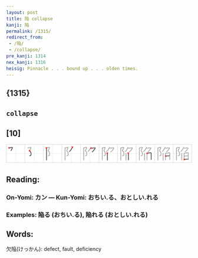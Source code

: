 ```yaml
---
layout: post
title: 陥 collapse
kanji: 陥
permalink: /1315/
redirect_from:
 - /陥/
 - /collapse/
pre_kanji: 1314
nex_kanji: 1316
heisig: Pinnacle . . . bound up . . . olden times.
---
```


## {1315}

## `collapse`

## [10]

<div class="stroke"><img src="../images/E999A5.png" /></div>

## Reading:

### On-Yomi: カン &mdash; Kun-Yomi: おちい.る、おとしい.れる

### Examples: 陥る (おちい.る), 陥れる (おとしい.れる)

## Words:

欠陥(けっかん): defect, fault, deficiency
